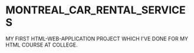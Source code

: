 # MONTREAL_CAR_RENTAL_SERVICES
MY FIRST HTML-WEB-APPLICATION PROJECT WHICH I'VE DONE FOR MY HTML COURSE AT COLLEGE.
